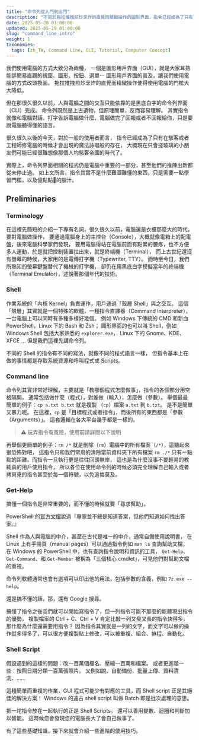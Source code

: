 ```yaml
---
title: "命令列從入門到出門"
description: "不同於拖拉推拽煎炒烹炸的直覺而精緻操作的圖形界面，指令已經成為了只有在駭客或者工程師修電腦的時候才會出現的魔法詠唱般的存在，但這篇文章介紹命令列的基本概念，帶你寫出年輕人的第一條指令。"
date: 2025-05-28 01:00:00
updated: 2025-05-29 01:00:00
slug: "command_line_intro"
weight: 1
taxonomies:
  tags: [zh_TW, Command Line, CLI, Tutorial, Computer Concept]
---
```


我們使用電腦的方式大致分為兩種，
一個是圖形用戶界面（GUI），就是大家耳熟能詳簡易直觀的視窗、圖形、按鈕、選單⋯
圖形用戶界面的普及，讓我們使用電腦的方式改頭換面。
拖拉推拽煎炒烹炸的直覺而精緻操作使得使用電腦的門檻大大降低。

但在那很久很久以前，人與電腦之間的交互只能依靠的是黑底白字的命令列界面（CLI）完成。
命令列既然是上古遺物，但原理簡單，反而容易理解。
其實指令就像和電腦對話，打字告訴電腦做什麼，電腦做完了回報或者不回報給你，只是要說電腦聽得懂的語言。

很久很久以後的今天，對於一般的使用者而言，
指令已經成為了只有在駭客或者工程師修電腦的時候才會出現的魔法詠唱般的存在，
大概現在只會搓玻璃的小朋友們可能已經很難想像那個人均駭客帝國的時代了。

實際上，命令列界面相關的程式仍是電腦中重要的一部分，甚至他們的推陳出新都從未停止過。
如上文所言，指令其實不是什麼艱澀難懂的東西，只是需要一點學習門檻，以及億點點🤏的腦汁。

## Preliminaries

### Terminology

在這裡先簡短的介紹一下專有名詞，很久很久以前，電腦還是衣櫃那麼大的時代，要對電腦做操作，
要通過電腦身上的主控台（Console），大概就像電箱上的配電盤，後來電腦科學家們發現，
要用電腦得站在電腦前面有點累的腰疼，也不方便多人運動，於是就把控制裝置拉出來，就是終端機（Terminal），
而上古世紀還沒有螢幕的時候，大家用的是電傳打字機（Typewriter, TTY）。
而時至今日，我們所熟知的螢幕鍵盤替代了機械的打字機，
卻仍在用黑底白字模擬當年的終端機（Terminal Emulator），述說著那個年代的技術。

### Shell

作業系統的「內核 Kernel」負責運作，用戶通過「殼層 Shell」與之交互。
這個「殼層」其實就是一個特殊的軟體，一種指令直譯器（Command Interpreter），一台電腦上可以同時有多種多樣好幾個。
例如 Windows 下傳統的 CMD 和新血 PowerShell，Linux 下的 Bash 和 Zsh；
圖形界面的也可以叫 Shell，例如 Windows Shell 包括大家熟悉的 `explorer.exe`，
Linux 下的 Gnome、KDE、XFCE … 但是我們這裡先講命令列。

不同的 Shell 的指令有不同的寫法，就像不同的程式語言一樣，
但指令基本上在做的事情都是存取系統資源和呼叫程式或 Scripts。

### Command line

命令列其實非常好理解，主要就是「教哪個程式怎麼做事」，指令的各個部分用空格隔開，
通常包括做什麼（程式），對誰做（輸入），怎麼做（參數）。
舉個最最簡單的例子：`cp a.txt b.txt` 就是複製 （`cp`）檔案 `a.txt` 到 `b.txt`。
是不是簡單又暴力呢。
在這裡，`cp` 是「目標程式或者指令」，而後所有的東西都是「參數（Arguments）」。
這套邏輯在各大平台幾乎都是一樣的。

> ⚠️ 玩弄指令有風險，使用前請詳閱以下說明

再舉個更簡單的例子：`rm /*` 就是刪除（`rm`）電腦中的所有檔案（`/*`），這聽起來很恐怖對吧，
這指令只和我們常用的清除當前資料夾下所有檔案 `rm ./*` 只有一點點的距離。而指令一旦執行更是往往回頭無岸，
這也是為什麼沒事不要輕易的教純真的用戶使用指令，
所以各位在使用命令列的時候必須完全理解自己輸入或者拷貝來的指令甚至於每一個符號，以免追悔莫及。

### Get-Help

搞懂一個指令是非常重要的，而不懂的時候就要「尋求幫助」。

PowerShell 的[官方文檔][ps101/02]說過『專家並不總是知道答案，但他們知道如何找出答案。』

[ps101/02]: https://learn.microsoft.com/en-us/powershell/scripting/learn/ps101/02-help-system?view=powershell-7.5

Shell 作為人與電腦的中介，甚至在古代是唯一的中介，通常自備使用說明書，
在 Linux 上有手冊頁（manual pages）可以通過指令例如 `man ls` 查詢幫助文檔，
在 Windows 的 PowerShell 中，也有查詢指令說明和資訊的工具，
`Get-Help`、`Get-Command`、和 `Get-Member` 被稱為「三個核心 cmdlet」，可見他們對幫助文檔的重視。

命令列軟體通常也會有選項可以印出他的用法，包括參數的含義，例如 `7z.exe --help`。

還是搞不懂的話，那，還有 Google 搜尋。

搞懂了指令之後我們就可以開始寫指令了，但一列指令可能不那麼的能體現出指令的優勢，
複製檔案的 Ctrl + C、Ctrl + V 肯定比敲一列又臭又長的指令快得多，那什麼為什麼還需要用指令？
因為指令其實就是一列的文字，而文字可以做的操作就多得多了，可以很方便複製貼上修改，可以被重複、組合、排程、自動化。

### Shell Script

假設遇到的這樣的問題：改一百萬個檔名、壓縮一百萬和檔案。
或者更進階一些：按照日期分類一百萬張照片。
又例如說、自動備份、批量上傳、資料清洗、……

這種簡單而重複的作業，GUI 程式可能少有對應的工具，而 Shell script 正是其絕佳的解決方案！
Windows 的遠古 shell script 叫做 Batch 即是批次處理的意思。

把一坨指令放在一起執行的正是 Shell Scripts。
還可以善用變數、迴圈和判斷加以智能。
這時候您會發現您的電腦長大了會自己做事了。

有了這些基礎知識，接下來就會介紹一些進階的使用技巧。
